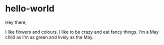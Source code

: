 # hello-world

Hey there,

I like flowers and colours. 
I like to be crazy and eat fancy things.
I'm a May child as I'm as green and lively as the May.


